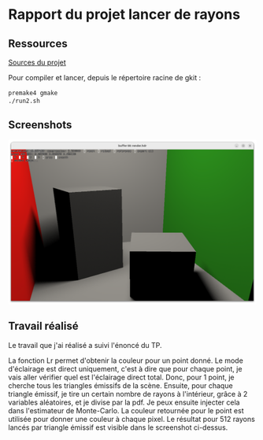 # Rapport du projet lancer de rayons

## Ressources

[Sources du projet](https://github.com/Hypooxanthine/M2-SI3D-Rasterization/tree/master/TP2_SI3D)

Pour compiler et lancer, depuis le répertoire racine de gkit : 
```shell
premake4 gmake
./run2.sh
```

## Screenshots

![Screenshot](screenshots/rendu512.png)

## Travail réalisé

Le travail que j'ai réalisé a suivi l'énoncé du TP.

La fonction Lr permet d'obtenir la couleur pour un point donné. Le mode d'éclairage est direct uniquement, c'est à dire que pour chaque point, je vais aller vérifier quel est l'éclairage direct total. Donc, pour 1 point, je cherche tous les triangles émissifs de la scène. Ensuite, pour chaque triangle émissif, je tire un certain nombre de rayons à l'intérieur, grâce à 2 variables aléatoires, et je divise par la pdf. Je peux ensuite injecter cela dans l'estimateur de Monte-Carlo.
La couleur retournée pour le point est utilisée pour donner une couleur à chaque pixel. Le résultat pour 512 rayons lancés par triangle émissif est visible dans le screenshot ci-dessus.
